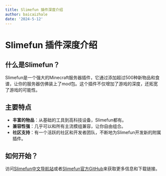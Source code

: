 ```yaml
---
title: Slimefun 插件深度介绍
author: baicaizhale
date: '2024-5-12'
---
```


# Slimefun 插件深度介绍

## 什么是Slimefun？
Slimefun是一个强大的Minecraft服务器插件，它通过添加超过500种新物品和食谱，让你的服务器仿佛装上了mod包。这个插件不仅增加了游戏的深度，还拓宽了游戏的可能性。

## 主要特点
- **丰富的物品**：从基础的工具到高科技设备，Slimefun都有。
- **兼容性强**：几乎可以和所有主流模组兼容，让你自由组合。
- **社区支持**：有一个活跃的社区和开发者团队，不断地为Slimefun开发新的附属插件。

## 如何开始？
访问[Slimefun中文导航站](https://slimefun.cn/)或者[Slimefun官方GitHub](https://slimefun.cn/sites/23.html/)来获取更多信息和下载链接。
